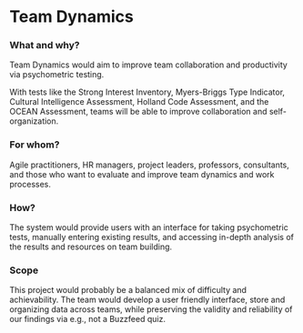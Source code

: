 # Team Dynamics

### What and why?

Team Dynamics would aim to improve team collaboration and productivity via psychometric testing. 

With tests like the Strong Interest Inventory, Myers-Briggs Type Indicator, Cultural Intelligence Assessment, Holland Code Assessment, and the OCEAN Assessment, teams will be able to improve collaboration and self-organization. 

### For whom?

Agile practitioners, HR managers, project leaders, professors, consultants, and those who want to evaluate and improve team dynamics and work processes.   

### How?

The system would provide users with an interface for taking psychometric tests, manually entering existing results, and accessing in-depth analysis of the results and resources on team building. 

### Scope

This project would probably be a balanced mix of difficulty and achievability. The team would develop a user friendly interface, store and organizing data across teams, while preserving the validity and reliability of our findings via e.g., not a Buzzfeed quiz. 